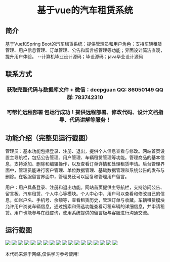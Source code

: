 <p><h1 align="center">基于vue的汽车租赁系统</h1></p>

## 简介
基于Vue和Spring Boot的汽车租赁系统：提供管理员和用户角色；支持车辆租赁管理、用户信息管理、订单管理、公告和留言板管理等功能；界面设计简洁直观，提升用户体验。    --计算机毕业设计源码；毕设源码；java毕业设计源码


## 联系方式
<p><h3 align="center">获取完整代码与数据库文件 + 微信：deepguan QQ: 86050149 QQ群: 783742310</h3></p>
<p><h3 align="center">可帮忙远程部署 包运行成功！提供远程部署、修改代码、设计文档指导、代码讲解等服务！</h3></p>

## 功能介绍（完整见运行截图）
管理员：基本功能包括登录、注册、退出，提供个人信息查看与修改。网站首页设置主导航栏，包括公告管理、用户管理、车辆租赁管理等功能。管理商品的基本信息，支持添加、删除和编辑操作，以及查看订单详情和处理租赁申请。后台管理界面中，管理员能进行客户管理、单位数据管理、基础数据管理和系统公告的发布与删除。在客服留言界面中，管理员还可以回复和管理用户留言。

用户：用户具备登录、注册和退出功能。网站首页提供主导航栏，支持访问公告、留言板、汽车租赁、个人中心等模块。个人中心中，用户可以查看和修改自己的信息，如账户名、手机号、余额等，查看租赁历史，管理订单与收藏。车辆租赁模块允许用户浏览车辆信息，通过搜索和筛选功能查看可租车辆的详细信息，并申请租赁。用户也能参与在线咨询，使用系统提供的留言板与客服进行沟通交流。


## 运行截图
![](img/001.jpg)
![](img/002.jpg)
![](img/003.jpg)
![](img/004.jpg)
![](img/005.jpg)
![](img/006.jpg)
![](img/007.jpg)
![](img/008.jpg)
![](img/009.jpg)
![](img/010.jpg)
![](img/011.jpg)
![](img/012.jpg)
![](img/013.jpg)
![](img/014.jpg)
![](img/015.jpg)
![](img/016.jpg)
![](img/017.jpg)
![](img/018.jpg)

<p>本代码来源于网络,仅供学习参考使用!</p>
